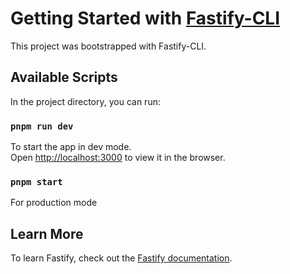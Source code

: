 # Getting Started with [Fastify-CLI](https://www.npmjs.com/package/fastify-cli)
This project was bootstrapped with Fastify-CLI.

## Available Scripts

In the project directory, you can run:

### `pnpm run dev`

To start the app in dev mode.\
Open [http://localhost:3000](http://localhost:3000) to view it in the browser.

### `pnpm start`

For production mode

## Learn More

To learn Fastify, check out the [Fastify documentation](https://www.fastify.io/docs/latest/).
